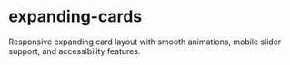 # expanding-cards
Responsive expanding card layout with smooth animations, mobile slider support, and accessibility features.

